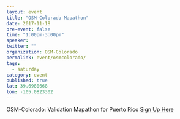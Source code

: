 ```yaml
---
layout: event 
title: "OSM-Colorado Mapathon"
date: 2017-11-18
pre-event: false
time: "1:00pm-3:00pm"
speaker:
twitter: ""
organization: OSM-Colorado
permalink: event/osmcolorado/
tags:
  - saturday
category: event
published: true
lat: 39.6980668
lon: -105.0823302
---
```


OSM-Colorado: Validation Mapathon for Puerto Rico
[Sign Up Here](https://www.meetup.com/OSM-Colorado/events/244796609/)
